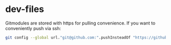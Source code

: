 # dev-files

Gitmodules are stored with https for pulling convenience.
If you want to conveniently push via ssh:
```bash
git config --global url."git@github.com:".pushInsteadOf "https://github.com/"
```
